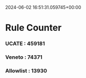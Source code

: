 2024-06-02 16:51:31.059745+00:00
# Rule Counter 
 ### UCATE : 459181

 ### Veneto : 74371

 ### Allowlist : 13930